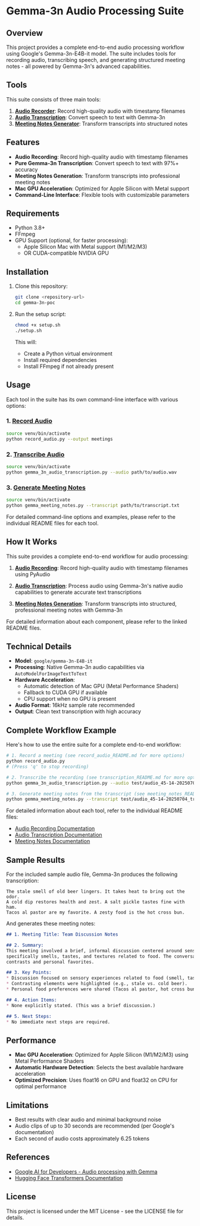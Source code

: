 # Gemma-3n Audio Processing Suite

## Overview

This project provides a complete end-to-end audio processing workflow using Google's Gemma-3n-E4B-it model. The suite includes tools for recording audio, transcribing speech, and generating structured meeting notes - all powered by Gemma-3n's advanced capabilities.

## Tools

This suite consists of three main tools:

1. [**Audio Recorder**](./record_audio_README.md): Record high-quality audio with timestamp filenames
2. [**Audio Transcription**](./transcription_README.md): Convert speech to text with Gemma-3n
3. [**Meeting Notes Generator**](./meeting_notes_README.md): Transform transcripts into structured notes

## Features

- **Audio Recording**: Record high-quality audio with timestamp filenames
- **Pure Gemma-3n Transcription**: Convert speech to text with 97%+ accuracy
- **Meeting Notes Generation**: Transform transcripts into professional meeting notes
- **Mac GPU Acceleration**: Optimized for Apple Silicon with Metal support
- **Command-Line Interface**: Flexible tools with customizable parameters

## Requirements

- Python 3.8+
- FFmpeg
- GPU Support (optional, for faster processing):
  - Apple Silicon Mac with Metal support (M1/M2/M3)
  - OR CUDA-compatible NVIDIA GPU

## Installation

1. Clone this repository:
   ```bash
   git clone <repository-url>
   cd gemma-3n-poc
   ```

2. Run the setup script:
   ```bash
   chmod +x setup.sh
   ./setup.sh
   ```

   This will:
   - Create a Python virtual environment
   - Install required dependencies
   - Install FFmpeg if not already present

## Usage

Each tool in the suite has its own command-line interface with various options:

### 1. [Record Audio](./record_audio_README.md)

```bash
source venv/bin/activate
python record_audio.py --output meetings
```

### 2. [Transcribe Audio](./transcription_README.md)

```bash
source venv/bin/activate
python gemma_3n_audio_transcription.py --audio path/to/audio.wav
```

### 3. [Generate Meeting Notes](./meeting_notes_README.md)

```bash
source venv/bin/activate
python gemma_meeting_notes.py --transcript path/to/transcript.txt
```

For detailed command-line options and examples, please refer to the individual README files for each tool.

## How It Works

This suite provides a complete end-to-end workflow for audio processing:

1. **[Audio Recording](./record_audio_README.md)**: Record high-quality audio with timestamp filenames using PyAudio

2. **[Audio Transcription](./transcription_README.md)**: Process audio using Gemma-3n's native audio capabilities to generate accurate text transcriptions

3. **[Meeting Notes Generation](./meeting_notes_README.md)**: Transform transcripts into structured, professional meeting notes with Gemma-3n

For detailed information about each component, please refer to the linked README files.

## Technical Details

- **Model**: `google/gemma-3n-E4B-it`
- **Processing**: Native Gemma-3n audio capabilities via `AutoModelForImageTextToText`
- **Hardware Acceleration**:
  - Automatic detection of Mac GPU (Metal Performance Shaders)
  - Fallback to CUDA GPU if available
  - CPU support when no GPU is present
- **Audio Format**: 16kHz sample rate recommended
- **Output**: Clean text transcription with high accuracy

## Complete Workflow Example

Here's how to use the entire suite for a complete end-to-end workflow:

```bash
# 1. Record a meeting (see record_audio_README.md for more options)
python record_audio.py
# (Press 'q' to stop recording)

# 2. Transcribe the recording (see transcription_README.md for more options)
python gemma_3n_audio_transcription.py --audio test/audio_45-14-20250704.wav

# 3. Generate meeting notes from the transcript (see meeting_notes_README.md for more options)
python gemma_meeting_notes.py --transcript test/audio_45-14-20250704_transcription.txt --title "Weekly Team Sync"
```

For detailed information about each tool, refer to the individual README files:
- [Audio Recording Documentation](./record_audio_README.md)
- [Audio Transcription Documentation](./transcription_README.md)
- [Meeting Notes Documentation](./meeting_notes_README.md)

## Sample Results

For the included sample audio file, Gemma-3n produces the following transcription:

```
The stale smell of old beer lingers. It takes heat to bring out the odor. 
A cold dip restores health and zest. A salt pickle tastes fine with ham. 
Tacos al pastor are my favorite. A zesty food is the hot cross bun.
```

And generates these meeting notes:

```markdown
## 1. Meeting Title: Team Discussion Notes

## 2. Summary:
This meeting involved a brief, informal discussion centered around sensory preferences – 
specifically smells, tastes, and textures related to food. The conversation touched on 
contrasts and personal favorites.

## 3. Key Points:
* Discussion focused on sensory experiences related to food (smell, taste).
* Contrasting elements were highlighted (e.g., stale vs. cold beer).
* Personal food preferences were shared (Tacos al pastor, hot cross buns).

## 4. Action Items:
* None explicitly stated. (This was a brief discussion.)

## 5. Next Steps:
* No immediate next steps are required.
```

## Performance

- **Mac GPU Acceleration**: Optimized for Apple Silicon (M1/M2/M3) using Metal Performance Shaders
- **Automatic Hardware Detection**: Selects the best available hardware acceleration
- **Optimized Precision**: Uses float16 on GPU and float32 on CPU for optimal performance

## Limitations

- Best results with clear audio and minimal background noise
- Audio clips of up to 30 seconds are recommended (per Google's documentation)
- Each second of audio costs approximately 6.25 tokens

## References

- [Google AI for Developers - Audio processing with Gemma](https://ai.google.dev/gemma/docs/capabilities/audio)
- [Hugging Face Transformers Documentation](https://huggingface.co/docs/transformers/index)

## License

This project is licensed under the MIT License - see the LICENSE file for details.
